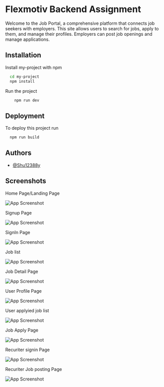 
# Flexmotiv Backend Assignment

Welcome to the Job Portal, a comprehensive platform that connects job seekers with employers. This site allows users to search for jobs, apply to them, and manage their profiles. Employers can post job openings and manage applications.


## Installation

Install my-project with npm

```bash
  cd my-project
  npm install 
```


Run the project

```bash
    npm run dev
 ```


 
## Deployment

To deploy this project run

```bash
  npm run build
```


## Authors

- [@Shu12388y](https://www.github.com/Shu12388y)


## Screenshots


Home Page/Landing Page

![App Screenshot](https://via.placeholder.com/468x300?text=App+Screenshot+Here)


Signup Page

![App Screenshot](https://via.placeholder.com/468x300?text=App+Screenshot+Here)


SignIn Page

![App Screenshot](https://via.placeholder.com/468x300?text=App+Screenshot+Here)


Job list

![App Screenshot](https://via.placeholder.com/468x300?text=App+Screenshot+Here)

Job Detail Page

![App Screenshot](https://via.placeholder.com/468x300?text=App+Screenshot+Here)

User Profile Page

![App Screenshot](https://via.placeholder.com/468x300?text=App+Screenshot+Here)

User applyied job list

![App Screenshot](https://via.placeholder.com/468x300?text=App+Screenshot+Here)


Job Apply Page

![App Screenshot](https://via.placeholder.com/468x300?text=App+Screenshot+Here)

Recuriter signin Page

![App Screenshot](https://via.placeholder.com/468x300?text=App+Screenshot+Here)


Recuriter Job posting Page

![App Screenshot](https://via.placeholder.com/468x300?text=App+Screenshot+Here)
